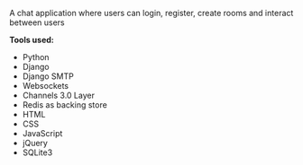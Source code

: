 A chat application where users can login, register, create rooms and interact between users

**Tools used:**
- Python
- Django
- Django SMTP
- Websockets
- Channels 3.0 Layer
- Redis as backing store
- HTML
- CSS
- JavaScript
- jQuery
- SQLite3
